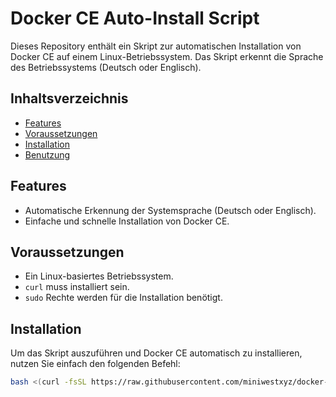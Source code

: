 # Docker CE Auto-Install Script

Dieses Repository enthält ein Skript zur automatischen Installation von Docker CE auf einem Linux-Betriebssystem. Das Skript erkennt die Sprache des Betriebssystems (Deutsch oder Englisch).

## Inhaltsverzeichnis

- [Features](#features)
- [Voraussetzungen](#voraussetzungen)
- [Installation](#installation)
- [Benutzung](#benutzung)
  
## Features

- Automatische Erkennung der Systemsprache (Deutsch oder Englisch).
- Einfache und schnelle Installation von Docker CE.

## Voraussetzungen

- Ein Linux-basiertes Betriebssystem.
- `curl` muss installiert sein.
- `sudo` Rechte werden für die Installation benötigt.

## Installation

Um das Skript auszuführen und Docker CE automatisch zu installieren, nutzen Sie einfach den folgenden Befehl:

```sh
bash <(curl -fsSL https://raw.githubusercontent.com/miniwestxyz/docker-ce-autoinstall/main/install.sh)
